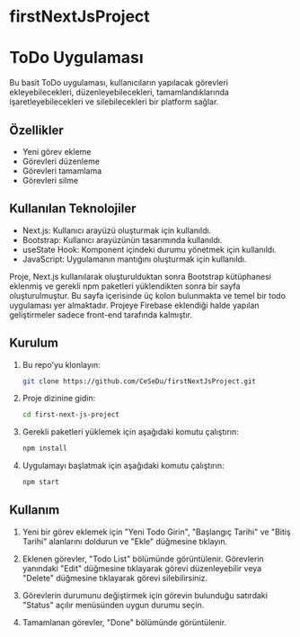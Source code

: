 # firstNextJsProject

# ToDo Uygulaması

Bu basit ToDo uygulaması, kullanıcıların yapılacak görevleri ekleyebilecekleri, düzenleyebilecekleri, tamamlandıklarında işaretleyebilecekleri ve silebilecekleri bir platform sağlar.

## Özellikler

- Yeni görev ekleme
- Görevleri düzenleme
- Görevleri tamamlama
- Görevleri silme

## Kullanılan Teknolojiler

- Next.js: Kullanıcı arayüzü oluşturmak için kullanıldı.
- Bootstrap: Kullanıcı arayüzünün tasarımında kullanıldı.
- useState Hook: Komponent içindeki durumu yönetmek için kullanıldı.
- JavaScript: Uygulamanın mantığını oluşturmak için kullanıldı.

Proje, Next.js kullanılarak oluşturulduktan sonra Bootstrap kütüphanesi eklenmiş ve gerekli npm paketleri yüklendikten sonra bir sayfa oluşturulmuştur. Bu sayfa içerisinde üç kolon bulunmakta ve temel bir todo uygulaması yer almaktadır. Projeye Firebase eklendiği halde yapılan geliştirmeler sadece front-end tarafında kalmıştır.

## Kurulum

1. Bu repo'yu klonlayın:

    ```bash
    git clone https://github.com/CeSeDu/firstNextJsProject.git
    ```

2. Proje dizinine gidin:

    ```bash
    cd first-next-js-project
    ```

3. Gerekli paketleri yüklemek için aşağıdaki komutu çalıştırın:

    ```bash
    npm install
    ```

4. Uygulamayı başlatmak için aşağıdaki komutu çalıştırın:

    ```bash
    npm start
    ```

## Kullanım

1. Yeni bir görev eklemek için "Yeni Todo Girin", "Başlangıç Tarihi" ve "Bitiş Tarihi" alanlarını doldurun ve "Ekle" düğmesine tıklayın.

2. Eklenen görevler, "Todo List" bölümünde görüntülenir. Görevlerin yanındaki "Edit" düğmesine tıklayarak görevi düzenleyebilir veya "Delete" düğmesine tıklayarak görevi silebilirsiniz.

3. Görevlerin durumunu değiştirmek için görevin bulunduğu satırdaki "Status" açılır menüsünden uygun durumu seçin.

4. Tamamlanan görevler, "Done" bölümünde görüntülenir.


